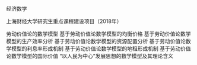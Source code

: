 经济数学

上海财经大学研究生重点课程建设项目（2018年）

劳动价值论的数学模型
基于劳动价值论数学模型的均衡价格
基于劳动价值论数学模型的生产效率分析
基于劳动价值论数学模型的资源配置分析
基于劳动价值论数学模型的利息率形成机制
基于劳动价值论数学模型的地租形成机制
基于劳动价值论数学模型的国际价值
“以人民为中心”发展思想的数学模型及其理论含义